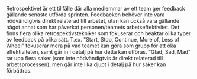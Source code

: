 Retrospektivet är ett tillfälle där alla medlemmar av ett team ger feedback gällande senaste utförda sprinten. Feedbacken behöver inte vara nödvändigtvis direkt relaterad till arbetet, utan kan också vara gällande något annat som har påverkat personen/teamets arbetseffektivitet. Det finns flera olika retrospektivstekniker som fokuserar och beaktar olika typer av feedback på olika sätt. T.ex. "Start, Stop, Continue, More of, Less of Wheel" fokuserar mera på vad teamet kan göra som grupp för att öka effektiviteten, samt går in i detalj på hur detta kan utföras. "Glad, Sad, Mad" tar upp flera saker (som inte nödvändigtvis är direkt relaterad till arbetsprocessen), men går inte lika djupt i detalj på hur saker kan förbättras. 